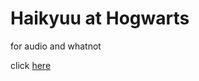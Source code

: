 # Haikyuu at Hogwarts
 for audio and whatnot

 click <a href="Shoyo Hinata and the Mirror of Erised"> here </a>
